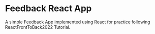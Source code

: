# Feedback React App

A simple Feedback App implemented using React for practice following ReactFrontToBack2022 Tutorial. 